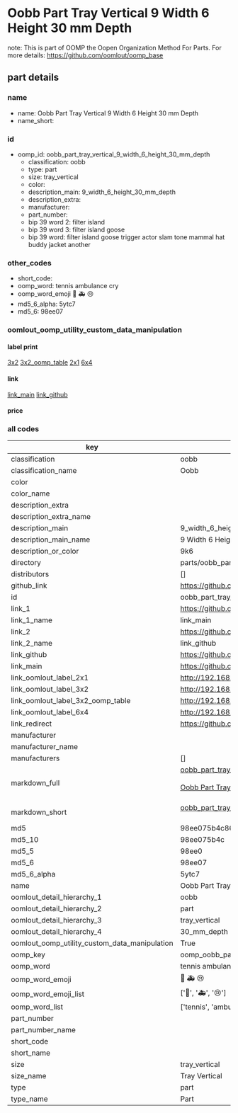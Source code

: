 # Oobb Part Tray Vertical 9 Width 6 Height 30 mm Depth  

note: This is part of OOMP the Oopen Organization Method For Parts. For more details: https://github.com/oomlout/oomp_base

##  part details
  







### name
* name: Oobb Part Tray Vertical 9 Width 6 Height 30 mm Depth
* name_short: 
### id
* oomp_id: oobb_part_tray_vertical_9_width_6_height_30_mm_depth
  * classification: oobb
  * type: part
  * size: tray_vertical
  * color: 
  * description_main: 9_width_6_height_30_mm_depth
  * description_extra: 
  * manufacturer: 
  * part_number: 
  * bip 39 word 2: filter island
  * bip 39 word 3: filter island goose
  * bip 39 word: filter island goose trigger actor slam tone mammal hat buddy jacket another

### other_codes
* short_code: 
* oomp_word: tennis ambulance cry
* oomp_word_emoji :tennis: :ambulance: :cry:
* md5_6_alpha: 5ytc7
* md5_6: 98ee07






### oomlout_oomp_utility_custom_data_manipulation
#### label print
[3x2](http://192.168.1.245:1112/?label=oomp%205ytc7)
[3x2_oomp_table](http://192.168.1.108:1112/?label=oomp%205ytc7)
[2x1](http://192.168.1.242:1112/?label=oomp%205ytc7)
[6x4](http://192.168.1.55:1112/?label=oomp%205ytc7)    

#### link

[link_main](https://github.com/oomlout/oomlout_oomp_version_1_messy/tree/main/parts/oobb_part_tray_vertical_9_width_6_height_30_mm_depth) [link_github](https://github.com/oomlout/oomlout_oomp_version_1_messy/tree/main/parts/oobb_part_tray_vertical_9_width_6_height_30_mm_depth)                             

#### price







### all codes 
| key | value |  
| --- | --- |  
| classification | oobb |  
| classification_name | Oobb |  
| color |  |  
| color_name |  |  
| description_extra |  |  
| description_extra_name |  |  
| description_main | 9_width_6_height_30_mm_depth |  
| description_main_name | 9 Width 6 Height 30 mm Depth |  
| description_or_color | 9k6 |  
| directory | parts/oobb_part_tray_vertical_9_width_6_height_30_mm_depth |  
| distributors | [] |  
| github_link | https://github.com/oomlout/oomlout_oomp_part_src/tree/main/parts/oobb_part_tray_vertical_9_width_6_height_30_mm_depth |  
| id | oobb_part_tray_vertical_9_width_6_height_30_mm_depth |  
| link_1 | https://github.com/oomlout/oomlout_oomp_version_1_messy/tree/main/parts/oobb_part_tray_vertical_9_width_6_height_30_mm_depth |  
| link_1_name | link_main |  
| link_2 | https://github.com/oomlout/oomlout_oomp_version_1_messy/tree/main/parts/oobb_part_tray_vertical_9_width_6_height_30_mm_depth |  
| link_2_name | link_github |  
| link_github | https://github.com/oomlout/oomlout_oomp_version_1_messy/tree/main/parts/oobb_part_tray_vertical_9_width_6_height_30_mm_depth |  
| link_main | https://github.com/oomlout/oomlout_oomp_version_1_messy/tree/main/parts/oobb_part_tray_vertical_9_width_6_height_30_mm_depth |  
| link_oomlout_label_2x1 | http://192.168.1.242:1112/?label=oomp%205ytc7 |  
| link_oomlout_label_3x2 | http://192.168.1.245:1112/?label=oomp%205ytc7 |  
| link_oomlout_label_3x2_oomp_table | http://192.168.1.108:1112/?label=oomp%205ytc7 |  
| link_oomlout_label_6x4 | http://192.168.1.55:1112/?label=oomp%205ytc7 |  
| link_redirect | https://github.com/oomlout/oomlout_oomp_version_1_messy/tree/main/parts/oobb_part_tray_vertical_9_width_6_height_30_mm_depth |  
| manufacturer |  |  
| manufacturer_name |  |  
| manufacturers | [] |  
| markdown_full | [oobb_part_tray_vertical_9_width_6_height_30_mm_depth](none)<br>[](none)<br>[Oobb Part Tray Vertical 9 Width 6 Height 30 Mm Depth](none)<br><br> |  
| markdown_short | [oobb_part_tray_vertical_9_width_6_height_30_mm_depth](none)<br><br> |  
| md5 | 98ee075b4c86bc8b2c015e88c91d9ab3 |  
| md5_10 | 98ee075b4c |  
| md5_5 | 98ee0 |  
| md5_6 | 98ee07 |  
| md5_6_alpha | 5ytc7 |  
| name | Oobb Part Tray Vertical 9 Width 6 Height 30 mm Depth |  
| oomlout_detail_hierarchy_1 | oobb |  
| oomlout_detail_hierarchy_2 | part |  
| oomlout_detail_hierarchy_3 | tray_vertical |  
| oomlout_detail_hierarchy_4 | 30_mm_depth |  
| oomlout_oomp_utility_custom_data_manipulation | True |  
| oomp_key | oomp_oobb_part_tray_vertical_9_width_6_height_30_mm_depth |  
| oomp_word | tennis ambulance cry |  
| oomp_word_emoji | :tennis: :ambulance: :cry: |  
| oomp_word_emoji_list | [':tennis:', ':ambulance:', ':cry:'] |  
| oomp_word_list | ['tennis', 'ambulance', 'cry'] |  
| part_number |  |  
| part_number_name |  |  
| short_code |  |  
| short_name |  |  
| size | tray_vertical |  
| size_name | Tray Vertical |  
| type | part |  
| type_name | Part |  
